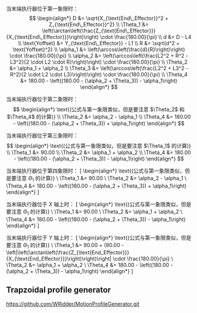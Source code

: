 当末端执行器位于第一象限时：
$$
\begin{align*}
D &= \sqrt{X_{\text{End\_Effector}}^2 + Z_{\text{End\_Effector}}^2} \\
\Theta_1 &= \left(\arctan\left(\frac{Z_{\text{End\_Effector}}}{X_{\text{End\_Effector}}}\right)\right) \cdot \frac{180.00}{\pi} \\
d &= D - L4 \\
\text{Yoffset} &= Y_{\text{End\_Effector}} - L1 \\
R &= \sqrt{d^2 + \text{Yoffset}^2} \\
\alpha_1 &= \left(\arccos\left(\frac{d}{R}\right)\right) \cdot \frac{180.00}{\pi} \\
\alpha_2 &= \left(\arccos\left(\frac{L2^2 + R^2 - L3^2}{2 \cdot L2 \cdot R}\right)\right) \cdot \frac{180.00}{\pi} \\
\Theta_2 &= \alpha_1 + \alpha_2 \\
\Theta_3 &= \left(\arccos\left(\frac{L2^2 + L3^2 - R^2}{2 \cdot L2 \cdot L3}\right)\right) \cdot \frac{180.00}{\pi} \\
\Theta_4 &= 180.00 - \left((180.00 - (\alpha_2 + \Theta_3)) - \alpha_1\right)
\end{align*}
$$

当末端执行器位于第二象限时：
$$
\begin{align*}
\text{(公式与第一象限类似，但是要注意 $\Theta_2$ 和 $\Theta_4$ 的计算)} \\
\Theta_2 &= \alpha_2 - \alpha_1 \\
\Theta_4 &= 180.00 - \left((180.00 - (\alpha_2 + \Theta_3)) + \alpha_1\right)
\end{align*}
$$

当末端执行器位于第三象限时：
$$
\begin{align*}
\text{(公式与第一象限类似，但是要注意 $\Theta_1$ 的计算)} \\
\Theta_1 &= 90.00 \\
\Theta_2 &= \alpha_1 + \alpha_2 \\
\Theta_4 &= 180.00 - \left((180.00 - (\alpha_2 + \Theta_3)) - \alpha_1\right)
\end{align*}
$$

当末端执行器位于第四象限时：
\[
\begin{align*}
\text{(公式与第一象限类似，但是要注意 $\Theta_1$ 的计算)} \\
\Theta_1 &= 90.00 \\
\Theta_2 &= \alpha_2 - \alpha_1 \\
\Theta_4 &= 180.00 - \left((180.00 - (\alpha_2 + \Theta_3)) + \alpha_1\right)
\end{align*}
\]

当末端执行器位于 $X$ 轴上时：
\[
\begin{align*}
\text{(公式与第一象限类似，但是要注意 $\Theta_1$ 的计算)} \\
\Theta_1 &= 90.00 \\
\Theta_2 &= \alpha_1 + \alpha_2 \\
\Theta_4 &= 180.00 - \left((180.00 - (\alpha_2 + \Theta_3)) - \alpha_1\right)
\end{align*}
\]

当末端执行器位于 $Y$ 轴上时：
\[
\begin{align*}
\text{(公式与第一象限类似，但是要注意 $\Theta_1$ 的计算)} \\
\Theta_1 &= 90.00 + (90.00 - \left|\left(\arctan\left(\frac{Z_{\text{End\_Effector}}}{X_{\text{End\_Effector}}}\right)\right)\right| \cdot \frac{180.00}{\pi} \\
\Theta_2 &= \alpha_1 + \alpha_2 \\
\Theta_4 &= 180.00 - \left((180.00 - (\alpha_2 + \Theta_3)) - \alpha_1\right)
\end{align*}
\]

## Trapzoidal profile generator
https://github.com/WRidder/MotionProfileGenerator.git